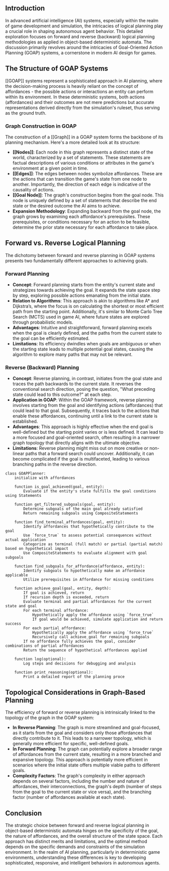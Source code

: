 
## Introduction

In advanced artificial intelligence (AI) systems, especially within the realm of game development and simulation, the intricacies of logical planning play a crucial role in shaping autonomous agent behavior. This detailed exploration focuses on forward and reverse (backward) logical planning methodologies as applied in object-based deterministic automata. The discussion primarily revolves around the intricacies of Goal-Oriented Action Planning (GOAP) systems, a cornerstone in modern AI design for games.

## The Structure of GOAP Systems

[[GOAP]] systems represent a sophisticated approach in AI planning, where the decision-making process is heavily reliant on the concept of affordances - the possible actions or interactions an entity can perform within its environment. In these deterministic systems, both actions (affordances) and their outcomes are not mere predictions but accurate representations derived directly from the simulation's ruleset, thus serving as the ground truth.

### Graph Construction in GOAP

The construction of a [[Graph]] in a GOAP system forms the backbone of its planning mechanism. Here's a more detailed look at its structure:
- **[[Nodes]]**: Each node in this graph represents a distinct state of the world, characterized by a set of statements. These statements are factual descriptions of various conditions or attributes in the game's environment at a given point in time.
- **[[Edges]]**: The edges between nodes symbolize affordances. These are the actions that can transition the game's state from one node to another. Importantly, the direction of each edge is indicative of the causality of actions.
- **[[Goal Node]]**: The graph's construction begins from the goal node. This node is uniquely defined by a set of statements that describe the end state or the desired outcome the AI aims to achieve.
- **Expansion Methodology**: Expanding backward from the goal node, the graph grows by examining each affordance's prerequisites. These prerequisites, or conditions necessary for an action to be feasible, determine the prior state necessary for each affordance to take place.

## Forward vs. Reverse Logical Planning

The dichotomy between forward and reverse planning in GOAP systems presents two fundamentally different approaches to achieving goals.

### Forward Planning

- **Concept**: Forward planning starts from the entity's current state and strategizes towards achieving the goal. It expands the state space step by step, exploring possible actions emanating from the initial state.
- **Relation to Algorithms**: This approach is akin to algorithms like A* and Dijkstra’s, where the focus is on calculating the shortest or most efficient path from the starting point. Additionally, it's similar to Monte Carlo Tree Search (MCTS) used in game AI, where future states are explored through probabilistic models.
- **Advantages**: Intuitive and straightforward, forward planning excels when the goal is clearly defined, and the paths from the current state to the goal can be efficiently estimated.
- **Limitations**: Its efficiency dwindles when goals are ambiguous or when the starting state leads to multiple potential goal states, causing the algorithm to explore many paths that may not be relevant.

### Reverse (Backward) Planning

- **Concept**: Reverse planning, in contrast, initiates from the goal state and traces the path backwards to the current state. It reverses the conventional search direction, posing the question, "What preceding state could lead to this outcome?" at each step.
- **Application in GOAP**: Within the GOAP framework, reverse planning involves starting from the goal and identifying actions (affordances) that could lead to that goal. Subsequently, it traces back to the actions that enable these affordances, continuing until a link to the current state is established.
- **Advantages**: This approach is highly effective when the end goal is well-defined but the starting point varies or is less defined. It can lead to a more focused and goal-oriented search, often resulting in a narrower graph topology that directly aligns with the ultimate objective.
- **Limitations**: Reverse planning might miss out on more creative or non-linear paths that a forward search could uncover. Additionally, it can become complicated if the goal is multifaceted, leading to various branching paths in the reverse direction.
```
class GOAPPlanner:
    initialize with affordances

    function is_goal_achieved(goal, entity):
        Evaluate if the entity's state fulfills the goal conditions using Statements

    function get_filtered_subgoals(goal, entity):
        Determine subgoals of the main goal already satisfied
        Return remaining subgoals using CompositeStatements

    function find_terminal_affordances(goal, entity):
        Identify affordances that hypothetically contribute to the goal
        Use `force_true` to assess potential consequences without actual application
        Categorize as terminal (full match) or partial (partial match) based on hypothetical impact
        Use CompositeStatements to evaluate alignment with goal subgoals

    function find_subgoals_for_affordance(affordance, entity):
        Identify subgoals to hypothetically make an affordance applicable
        Utilize prerequisites in Affordance for missing conditions

    function achieve_goal(goal, entity, depth):
        If goal is achieved, return
        If recursion depth is exceeded, return
        Evaluate terminal and partial affordances for the current state and goal
        For each terminal affordance:
            Hypothetically apply the affordance using `force_true`
            If goal would be achieved, simulate application and return success
        For each partial affordance:
            Hypothetically apply the affordance using `force_true`
            Recursively call achieve_goal for remaining subgoals
        If no affordance fully achieves the goal, consider combinations of partial affordances
        Return the sequence of hypothetical affordances applied

    function log(optional):
        Log steps and decisions for debugging and analysis

    function print_reasoning(optional):
        Print a detailed report of the planning proce
```
## Topological Considerations in Graph-Based Planning

The efficiency of forward or reverse planning is intrinsically linked to the topology of the graph in the GOAP system:
- **In Reverse Planning**: The graph is more streamlined and goal-focused, as it starts from the goal and considers only those affordances that directly contribute to it. This leads to a narrower topology, which is generally more efficient for specific, well-defined goals.
- **In Forward Planning**: The graph can potentially explore a broader range of affordances from the current state, resulting in a more branched and expansive topology. This approach is potentially more efficient in scenarios where the initial state offers multiple viable paths to different goals.
- **Complexity Factors**: The graph's complexity in either approach depends on several factors, including the number and nature of affordances, their interconnections, the graph's depth (number of steps from the goal to the current state or vice versa), and the branching factor (number of affordances available at each state).

## Conclusion

The strategic choice between forward and reverse logical planning in object-based deterministic automata hinges on the specificity of the goal, the nature of affordances, and the overall structure of the state space. Each approach has distinct merits and limitations, and the optimal method depends on the specific demands and constraints of the simulation environment. In the realm of AI planning, particularly in deterministic game environments, understanding these differences is key to developing sophisticated, responsive, and intelligent behaviors in autonomous agents.